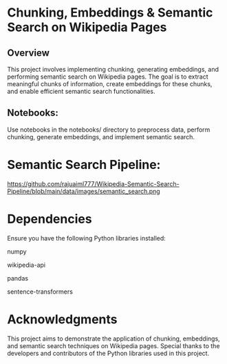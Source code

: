 # Chunking, Embeddings & Semantic Search on Wikipedia Pages

## Overview

This project involves implementing chunking, generating embeddings, and performing semantic search on Wikipedia pages. The goal is to extract meaningful chunks of information, create embeddings for these chunks, and enable efficient semantic search functionalities.

## Notebooks:

Use notebooks in the notebooks/ directory to preprocess data, perform chunking, generate embeddings, and implement semantic search.

# Semantic Search Pipeline:

https://github.com/rajuaiml777/Wikipedia-Semantic-Search-Pipeline/blob/main/data/images/semantic_search.png

# Dependencies

Ensure you have the following Python libraries installed:

numpy

wikipedia-api

pandas

sentence-transformers

# Acknowledgments

This project aims to demonstrate the application of chunking, embeddings, and semantic search techniques on Wikipedia pages.
Special thanks to the developers and contributors of the Python libraries used in this project.

